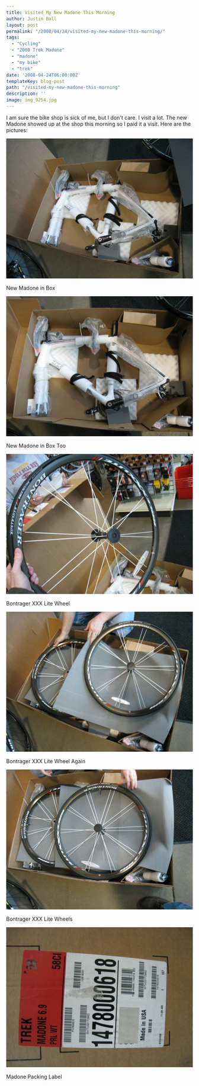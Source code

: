 ```yaml
---
title: Visited My New Madone This Morning
author: Justin Ball
layout: post
permalink: "/2008/04/24/visited-my-new-madone-this-morning/"
tags:
  - "Cycling"
  - "2008 Trek Madone"
  - "madone"
  - "my bike"
  - "trek"
date: '2008-04-24T06:00:00Z'
templateKey: blog-post
path: "/visited-my-new-madone-this-morning"
description: ''
image: img_9254.jpg
---
```


I am sure the bike shop is sick of me, but I don't care. I visit a lot. The new Madone showed up at the shop this morning so I paid it a visit. Here are the pictures:

<div class="image-grid">
  <div class="post-images">
    <img src="img_9254.jpg" alt="New Madone in Box" />
    <p class="caption">New Madone in Box</p>
  </div>
  <div class="post-images">
    <img src="img_9255.jpg" alt="New Madone in Box Too" />
    <p class="caption">New Madone in Box Too</p>
  </div>
  <div class="post-images">
    <img src="img_9256.jpg" alt="Bontrager XXX Lite Wheel" />
    <p class="caption">Bontrager XXX Lite Wheel</p>
  </div>
  <div class="post-images">
    <img src="img_9257.jpg" alt="Bontrager XXX Lite Wheel Again" />
    <p class="caption">Bontrager XXX Lite Wheel Again</p>
  </div>
  <div class="post-images">
    <img src="img_9258.jpg" alt="Bontrager XXX Lite Wheels" />
    <p class="caption">Bontrager XXX Lite Wheels</p>
  </div>
  <div class="post-images">
    <img src="img_9259.jpg" alt="Madone Packing Label" />
    <p class="caption">Madone Packing Label</p>
  </div>
</div>
